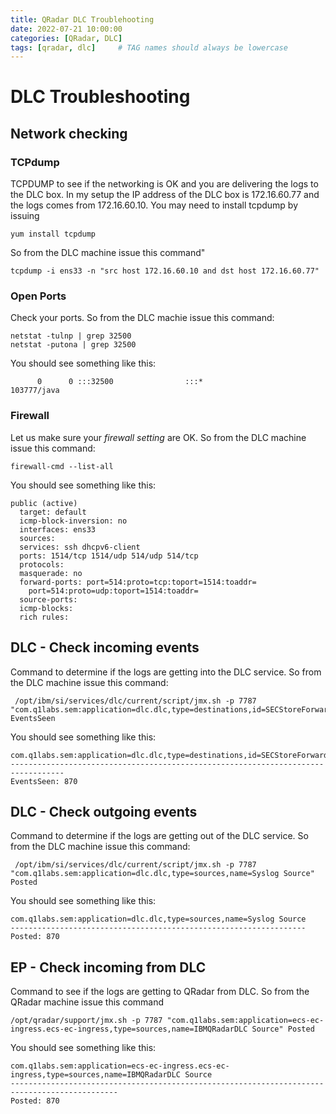 ```yaml
---
title: QRadar DLC Troublehooting
date: 2022-07-21 10:00:00
categories: [QRadar, DLC]
tags: [qradar, dlc]     # TAG names should always be lowercase
---
```



# DLC Troubleshooting


## Network checking

### TCPdump

TCPDUMP to see if the networking is OK and you are delivering the logs to the DLC box. In my setup the
IP address of the DLC box is 172.16.60.77 and the logs comes from 172.16.60.10. You may need to install tcpdump by issuing 

````shell
yum install tcpdump
````


So from the DLC machine issue this command"


````shell
tcpdump -i ens33 -n "src host 172.16.60.10 and dst host 172.16.60.77"
````

### Open Ports

Check your ports. So from the DLC machie issue this command:

````shell
netstat -tulnp | grep 32500
netstat -putona | grep 32500
````


You should see something like this:

````
      0      0 :::32500                :::*                                103777/java                     
````


### Firewall

Let us make sure your *firewall setting* are OK. So from the DLC machine issue this command:

````shell
firewall-cmd --list-all
````


You should see something like this:

````
public (active)
  target: default
  icmp-block-inversion: no
  interfaces: ens33
  sources: 
  services: ssh dhcpv6-client
  ports: 1514/tcp 1514/udp 514/udp 514/tcp
  protocols: 
  masquerade: no
  forward-ports: port=514:proto=tcp:toport=1514:toaddr=
	port=514:proto=udp:toport=1514:toaddr=
  source-ports: 
  icmp-blocks: 
  rich rules: 
````

## DLC - Check incoming events

Command to determine if the logs are getting into the DLC service. So from the DLC machine issue this command:

````shell
 /opt/ibm/si/services/dlc/current/script/jmx.sh -p 7787 "com.q1labs.sem:application=dlc.dlc,type=destinations,id=SECStoreForwardDestination" EventsSeen
````



You should see something like this:


````
com.q1labs.sem:application=dlc.dlc,type=destinations,id=SECStoreForwardDestination
----------------------------------------------------------------------------------
EventsSeen: 870 
````


## DLC - Check outgoing events

Command to determine if the logs are getting out of the DLC service. So from the DLC machine issue this command:

````shell
 /opt/ibm/si/services/dlc/current/script/jmx.sh -p 7787 "com.q1labs.sem:application=dlc.dlc,type=sources,name=Syslog Source" Posted
````


You should see something like this:

````
com.q1labs.sem:application=dlc.dlc,type=sources,name=Syslog Source
------------------------------------------------------------------
Posted: 870
````

## EP - Check incoming from DLC

Command to see if the logs are getting to QRadar from DLC. So from the QRadar machine issue this command

````shell
/opt/qradar/support/jmx.sh -p 7787 "com.q1labs.sem:application=ecs-ec-ingress.ecs-ec-ingress,type=sources,name=IBMQRadarDLC Source" Posted
````


You should see something like this:


````
com.q1labs.sem:application=ecs-ec-ingress.ecs-ec-ingress,type=sources,name=IBMQRadarDLC Source
----------------------------------------------------------------------------------------------
Posted: 870
````

